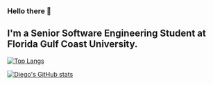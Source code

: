 ### Hello there 👋

## I'm a Senior Software Engineering Student at Florida Gulf Coast University.

[![Top Langs](https://github-readme-stats.vercel.app/api/top-langs/?username=dfgrisales5078&hide=&theme=dracula)](https://github.com/anuraghazra/github-readme-stats)

[![Diego's GitHub stats](https://github-readme-stats.vercel.app/api?username=dfgrisales5078&theme=dracula)](https://github.com/anuraghazra/github-readme-stats)
